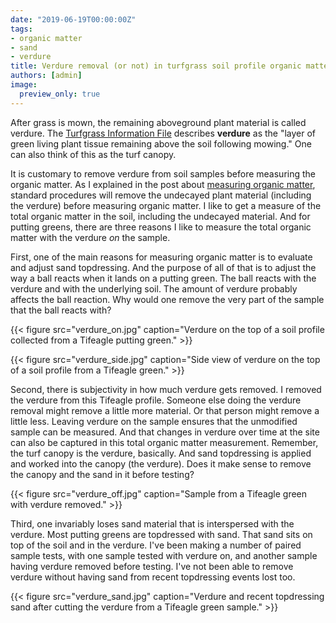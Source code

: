 ```yaml
---
date: "2019-06-19T00:00:00Z"
tags:
- organic matter
- sand
- verdure
title: Verdure removal (or not) in turfgrass soil profile organic matter tests
authors: [admin]
image:
  preview_only: true
---
```


After grass is mown, the remaining aboveground plant material is called verdure. The [Turfgrass Information File](http://tic.msu.edu/tgif) describes **verdure** as the "layer of green living plant tissue remaining above the soil following mowing." One can also think of this as the turf canopy. 

It is customary to remove verdure from soil samples before measuring the organic matter. As I explained in the post about [measuring organic matter](https://www.asianturfgrass.com/2019-06-10-measuring-organic-matter/), standard procedures will remove the undecayed plant material (including the verdure) before measuring organic matter. I like to get a measure of the total organic matter in the soil, including the undecayed material. And for putting greens, there are three reasons I like to measure the total organic matter with the verdure *on* the sample.

First, one of the main reasons for measuring organic matter is to evaluate and adjust sand topdressing. And the purpose of all of that is to adjust the way a ball reacts when it lands on a putting green. The ball reacts with the verdure and with the underlying soil. The amount of verdure probably affects the ball reaction. Why would one remove the very part of the sample that the ball reacts with? 

{{< figure src="verdure_on.jpg" caption="Verdure on the top of a soil profile collected from a Tifeagle putting green." >}}

{{< figure src="verdure_side.jpg" caption="Side view of verdure on the top of a soil profile from a Tifeagle green." >}}

Second, there is subjectivity in how much verdure gets removed. I removed the verdure from this Tifeagle profile. Someone else doing the verdure removal might remove a little more material. Or that person might remove a little less. Leaving verdure on the sample ensures that the unmodified sample can be measured. And that changes in verdure over time at the site can also be captured in this total organic matter measurement. Remember, the turf canopy is the verdure, basically. And sand topdressing is applied and worked into the canopy (the verdure). Does it make sense to remove the canopy and the sand in it before testing?

{{< figure src="verdure_off.jpg" caption="Sample from a Tifeagle green with verdure removed." >}}

Third, one invariably loses sand material that is interspersed with the verdure. Most putting greens are topdressed with sand. That sand sits on top of the soil and in the verdure. I've been making a number of paired sample tests, with one sample tested with verdure on, and another sample having verdure removed before testing. I've not been able to remove verdure without having sand from recent topdressing events lost too.

{{< figure src="verdure_sand.jpg" caption="Verdure and recent topdressing sand after cutting the verdure from a Tifeagle green sample." >}}









